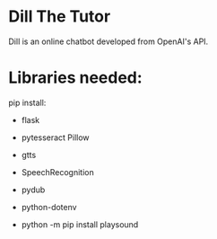 # Dill The Tutor

Dill is an online chatbot developed from OpenAI's API. 

# Libraries needed:
pip install:
- flask
- pytesseract Pillow
- gtts
- SpeechRecognition
- pydub
- python-dotenv

- python -m pip install playsound
